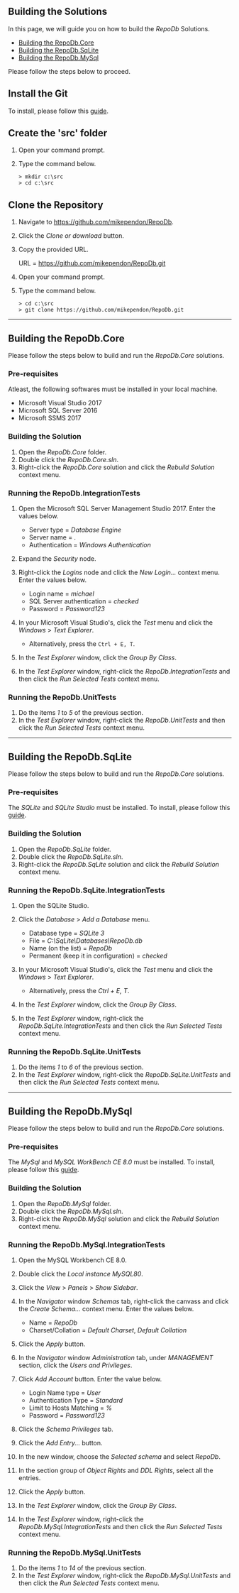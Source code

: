 ## Building the Solutions

In this page, we will guide you on how to build the *RepoDb* Solutions.

- [Building the RepoDb.Core](https://github.com/mikependon/RepoDb/blob/master/RepoDb.Docs/Building%20the%20Solutions.md#building-the-repodbcore)
- [Building the RepoDb.SqLite](https://github.com/mikependon/RepoDb/blob/master/RepoDb.Docs/Building%20the%20Solutions.md#building-the-repodbsqlite)
- [Building the RepoDb.MySql](https://github.com/mikependon/RepoDb/blob/master/RepoDb.Docs/Building%20the%20Solutions.md#building-the-repodbmysql)

Please follow the steps below to proceed.

## Install the Git

To install, please follow this [guide](https://git-scm.com/book/en/v2/Getting-Started-Installing-Git).

## Create the 'src' folder

1. Open your command prompt.
2. Type the command below.

	```
	> mkdir c:\src
	> cd c:\src
	```

## Clone the Repository

1. Navigate to https://github.com/mikependon/RepoDb.
2. Click the *Clone or download* button.
3. Copy the provided URL.

	URL = https://github.com/mikependon/RepoDb.git

4. Open your command prompt.
5. Type the command below.

	```
	> cd c:\src
	> git clone https://github.com/mikependon/RepoDb.git
	```

--------

## Building the RepoDb.Core

Please follow the steps below to build and run the *RepoDb.Core* solutions.

### Pre-requisites

Atleast, the following softwares must be installed in your local machine.

- Microsoft Visual Studio 2017
- Microsoft SQL Server 2016
- Microsoft SSMS 2017

### Building the Solution

1. Open the *RepoDb.Core* folder.
2. Double click the *RepoDb.Core.sln*.
3. Right-click the *RepoDb.Core* solution and click the *Rebuild Solution* context menu.

### Running the RepoDb.IntegrationTests

1. Open the Microsoft SQL Server Management Studio 2017. Enter the values below.

	- Server type = *Database Engine*
	- Server name = *.*
	- Authentication = *Windows Authentication*

2. Expand the *Security* node.
3. Right-click the *Logins* node and click the *New Login...* context menu. Enter the values below.

	- Login name = *michael*
	- SQL Server authentication = *checked*
	- Password = *Password123*

4. In your Microsoft Visual Studio's, click the *Test* menu and click the *Windows* > *Text Explorer*.

	- Alternatively, press the `Ctrl + E, T`.

5. In the *Test Explorer* window, click the *Group By Class*.
6. In the *Test Explorer* window, right-click the *RepoDb.IntegrationTests* and then click the *Run Selected Tests* context menu.

### Running the RepoDb.UnitTests

1. Do the items *1* to *5* of the previous section.
2. In the *Test Explorer* window, right-click the *RepoDb.UnitTests* and then click the *Run Selected Tests* context menu.

--------

## Building the RepoDb.SqLite

Please follow the steps below to build and run the *RepoDb.Core* solutions.

### Pre-requisites

The *SQLite* and *SQLite Studio* must be installed. To install, please follow this [guide](https://www.sqlitetutorial.net/download-install-sqlite/).

### Building the Solution

1. Open the *RepoDb.SqLite* folder.
2. Double click the *RepoDb.SqLite.sln*.
3. Right-click the *RepoDb.SqLite* solution and click the *Rebuild Solution* context menu.

### Running the RepoDb.SqLite.IntegrationTests

1. Open the SQLite Studio.
2. Click the *Database* > *Add a Database* menu.

	- Database type = *SQLite 3*
	- File = *C:\SqLite\Databases\RepoDb.db*
	- Name (on the list) = *RepoDb*
	- Permanent (keep it in configuration) = *checked*

3. In your Microsoft Visual Studio's, click the *Test* menu and click the *Windows* > *Text Explorer*.

	- Alternatively, press the *Ctrl + E, T*.

5. In the *Test Explorer* window, click the *Group By Class*.
6. In the *Test Explorer* window, right-click the *RepoDb.SqLite.IntegrationTests* and then click the *Run Selected Tests* context menu.

### Running the RepoDb.SqLite.UnitTests

1. Do the items *1* to *6* of the previous section.
2. In the *Test Explorer* window, right-click the *RepoDb.SqLite.UnitTests* and then click the *Run Selected Tests* context menu.

--------

## Building the RepoDb.MySql

Please follow the steps below to build and run the *RepoDb.Core* solutions.

### Pre-requisites

The *MySql* and *MySQL WorkBench CE 8.0* must be installed. To install, please follow this [guide](https://dev.mysql.com/doc/refman/8.0/en/windows-installation.html).

### Building the Solution

1. Open the *RepoDb.MySql* folder.
2. Double click the *RepoDb.MySql.sln*.
3. Right-click the *RepoDb.MySql* solution and click the *Rebuild Solution* context menu.

### Running the RepoDb.MySql.IntegrationTests

1. Open the MySQL Workbench CE 8.0.
2. Double click the *Local instance MySQL80*.
3. Click the *View* > *Panels* > *Show Sidebar*.
4. In the *Navigator* window *Schemas* tab, right-click the canvass and click the *Create Schema...* context menu. Enter the values below.

	- Name = *RepoDb*
	- Charset/Collation = *Default Charset*, *Default Collation*

5. Click the *Apply* button.
6. In the *Navigator* window *Administration* tab, under *MANAGEMENT* section, click the *Users and Privileges*.
7. Click *Add Account* button. Enter the value below.

	- Login Name type = *User*
	- Authentication Type = *Standard*
	- Limit to Hosts Matching = *%*
	- Password = *Password123*

8. Click the *Schema Privileges* tab.
9. Click the *Add Entry...* button.
10. In the new window, choose the *Selected schema* and select *RepoDb*.
11. In the section group of *Object Rights* and *DDL Rights*, select all the entries.
12. Click the *Apply* button.
13. In the *Test Explorer* window, click the *Group By Class*.
14. In the *Test Explorer* window, right-click the *RepoDb.MySql.IntegrationTests* and then click the *Run Selected Tests* context menu.

### Running the RepoDb.MySql.UnitTests

1. Do the items *1* to *14* of the previous section.
2. In the *Test Explorer* window, right-click the *RepoDb.MySql.UnitTests* and then click the *Run Selected Tests* context menu.
